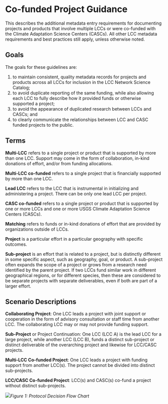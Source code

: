 # Co-funded Project Guidance

This describes the additional metadata entry requirements for documenting projects and products that involve multiple LCCs or were co-funded with the Climate Adaptation Science Centers \(CASCs\). All other LCC metadata requirements and best practices still apply, unless otherwise noted.

## Goals

The goals for these guidelines are:

1. to maintain consistent, quality metadata records for projects and products across all LCCs for inclusion in the LCC Network Science Catalog;
2. to avoid duplicate reporting of the same funding, while also allowing each LCC to fully describe how it provided funds or otherwise supported a project;
3. to avoid the appearance of duplicated research between LCCs and CASCs; and
4. to clearly communicate the relationships between LCC and CASC funded projects to the public.

## Terms

**Multi-LCC** refers to a single project or product that is supported by more than one LCC. Support may come in the form of collaboration, in-kind donations of effort, and/or from funding allocations.

**Multi-LCC co-funded** refers to a single project that is financially supported by more than one LCC.

**Lead LCC** refers to the LCC that is instrumental in initializing and administering a project. There can be only one lead LCC per project.

**CASC co-funded** refers to a single project or product that is supported by one or more LCCs and one or more USGS Climate Adaptation Science Centers \(CASCs\).

**Matching** refers to funds or in-kind donations of effort that are provided by organizations outside of LCCs.

**Project** is a particular effort in a particular geography with specific outcomes.

**Sub-project** is an effort that is related to a project, but is distinctly different in some specific aspect, such as geography, goal, or product. A sub-project often expands the scope of a project or grows from a research need identified by the parent project. If two LCCs fund similar work in different geographical regions, or for different species, then these are considered to be separate projects with separate deliverables, even if both are part of a larger effort.

## Scenario Descriptions

**Collaborating Project**: One LCC leads a project with joint support or cooperation in the form of advisory consultation or staff time from another LCC. The collaborating LCC may or may not provide funding support.

**Sub-Project** or Project Continuation: One LCC \(LCC A\) is the lead LCC for a large project, while another LCC \(LCC B\), funds a distinct sub-project or distinct deliverable of the overarching project and likewise for LCC/CASC projects.

**Multi-LCC Co-funded Project**: One LCC leads a project with funding support from another LCC\(s\). The project cannot be divided into distinct sub-projects.

**LCC/CASC Co-funded Project**: LCC\(s\) and CASC\(s\) co-fund a project without distinct sub-projects.

![](https://lh6.googleusercontent.com/JJ8rqLfBuc4NEoF9KxTtojXjrNVchQmcaDuXyU1WGG1g3IHT4GXl8oE0p74P6urP_mREnvjS1GZFgyue59jhQT7M8ok-Cop8Ru8qGQFKjUsY77tFLMtcBdpTLGyxA2d965bARVqz)_Figure 1: Protocol Decision Flow Chart_


